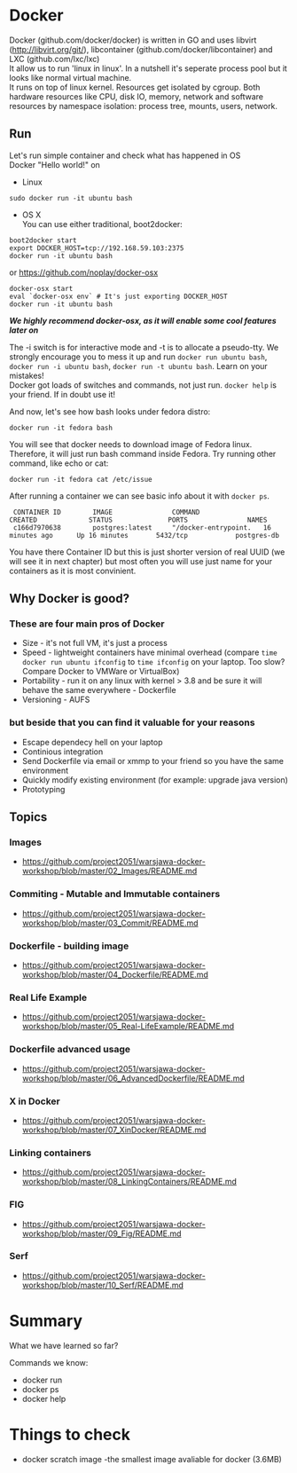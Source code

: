 # Docker

Docker (github.com/docker/docker) is written in GO and uses libvirt (http://libvirt.org/git/), libcontainer (github.com/docker/libcontainer) and LXC (github.com/lxc/lxc)  
It allow us to run 'linux in linux'. In a nutshell it's seperate process pool but it looks like normal virtual machine.  
It runs on top of linux kernel. 
Resources get isolated by cgroup. Both hardware resources like CPU, disk IO, memory, network and software resources by namespace isolation: process tree, mounts, users, network.

## Run

Let's run simple container and check what has happened in OS  
Docker "Hello world!" on  

* Linux  
```
sudo docker run -it ubuntu bash  
```  
* OS X  
You can use either traditional, boot2docker:  
```
boot2docker start  
export DOCKER_HOST=tcp://192.168.59.103:2375
docker run -it ubuntu bash
```  
or https://github.com/noplay/docker-osx
```
docker-osx start
eval `docker-osx env` # It's just exporting DOCKER_HOST
docker run -it ubuntu bash
```
***We highly recommend docker-osx, as it will enable some cool features later on***

The -i switch is for interactive mode and -t is to allocate a pseudo-tty. We strongly encourage you to mess it up and run 
`docker run ubuntu bash`, `docker run -i ubuntu bash`, `docker run -t ubuntu bash`. Learn on your mistakes!  
Docker got loads of switches and commands, not just run. `docker help` is your friend. If in doubt use it!

And now, let's see how bash looks under fedora distro:
```
docker run -it fedora bash 
```
You will see that docker needs to download image of Fedora linux. Therefore, it will just  run bash command inside Fedora. Try running other command, like echo or cat:
```
docker run -it fedora cat /etc/issue
```

After running a container we can see basic info about it with `docker ps`.
```
 CONTAINER ID        IMAGE               COMMAND                CREATED             STATUS              PORTS               NAMES
 c166d7970638        postgres:latest     "/docker-entrypoint.   16 minutes ago      Up 16 minutes       5432/tcp            postgres-db         
```

You have there Container ID but this is just shorter version of real UUID (we will see it in next chapter) but most often 
you will use just name for your containers as it is most convinient.

## Why Docker is good?
### These are four main pros of Docker
* Size - it's not full VM, it's just a process  
* Speed - lightweight containers have minimal overhead (compare `time docker run ubuntu ifconfig` to `time ifconfig` 
on your laptop. Too slow? Compare Docker to VMWare or VirtualBox)  
* Portability - run it on any linux with kernel > 3.8 and be sure it will behave the same everywhere - Dockerfile  
* Versioning - AUFS  

### but beside that you can find it valuable for your reasons  
* Escape dependecy hell on your laptop
* Continious integration
* Send Dockerfile via email or xmmp to your friend so you have the same environment
* Quickly modify existing environment (for example: upgrade java version)
* Prototyping

## Topics

### Images

* https://github.com/project2051/warsjawa-docker-workshop/blob/master/02_Images/README.md

### Commiting - Mutable and Immutable containers

* https://github.com/project2051/warsjawa-docker-workshop/blob/master/03_Commit/README.md

### Dockerfile - building image

* https://github.com/project2051/warsjawa-docker-workshop/blob/master/04_Dockerfile/README.md

### Real Life Example

* https://github.com/project2051/warsjawa-docker-workshop/blob/master/05_Real-LifeExample/README.md

### Dockerfile advanced usage

* https://github.com/project2051/warsjawa-docker-workshop/blob/master/06_AdvancedDockerfile/README.md

### X in Docker 

* https://github.com/project2051/warsjawa-docker-workshop/blob/master/07_XinDocker/README.md

### Linking containers

* https://github.com/project2051/warsjawa-docker-workshop/blob/master/08_LinkingContainers/README.md

### FIG

* https://github.com/project2051/warsjawa-docker-workshop/blob/master/09_Fig/README.md

### Serf

* https://github.com/project2051/warsjawa-docker-workshop/blob/master/10_Serf/README.md

  
# Summary
What we have learned so far?  

Commands we know:  

* docker run
* docker ps
* docker help
  

# Things to check

* docker scratch image -the smallest image avaliable for docker (3.6MB)  
  
